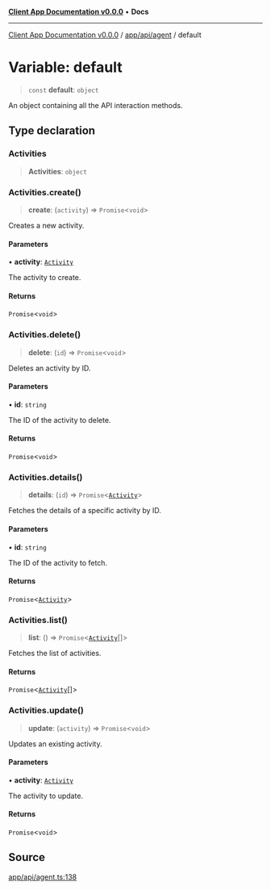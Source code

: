 [**Client App Documentation v0.0.0**](../../../../README.md) • **Docs**

***

[Client App Documentation v0.0.0](../../../../README.md) / [app/api/agent](../README.md) / default

# Variable: default

> `const` **default**: `object`

An object containing all the API interaction methods.

## Type declaration

### Activities

> **Activities**: `object`

### Activities.create()

> **create**: (`activity`) => `Promise`\<`void`\>

Creates a new activity.

#### Parameters

• **activity**: [`Activity`](../../../models/activity/interfaces/Activity.md)

The activity to create.

#### Returns

`Promise`\<`void`\>

### Activities.delete()

> **delete**: (`id`) => `Promise`\<`void`\>

Deletes an activity by ID.

#### Parameters

• **id**: `string`

The ID of the activity to delete.

#### Returns

`Promise`\<`void`\>

### Activities.details()

> **details**: (`id`) => `Promise`\<[`Activity`](../../../models/activity/interfaces/Activity.md)\>

Fetches the details of a specific activity by ID.

#### Parameters

• **id**: `string`

The ID of the activity to fetch.

#### Returns

`Promise`\<[`Activity`](../../../models/activity/interfaces/Activity.md)\>

### Activities.list()

> **list**: () => `Promise`\<[`Activity`](../../../models/activity/interfaces/Activity.md)[]\>

Fetches the list of activities.

#### Returns

`Promise`\<[`Activity`](../../../models/activity/interfaces/Activity.md)[]\>

### Activities.update()

> **update**: (`activity`) => `Promise`\<`void`\>

Updates an existing activity.

#### Parameters

• **activity**: [`Activity`](../../../models/activity/interfaces/Activity.md)

The activity to update.

#### Returns

`Promise`\<`void`\>

## Source

[app/api/agent.ts:138](https://github.com/jimmykurian/Reactivities/blob/94238eb6c3d18a67186dc39044f1c2ddc8ef9033/client-app/src/app/api/agent.ts#L138)
